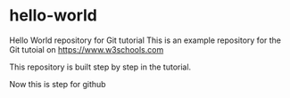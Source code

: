 # hello-world
Hello World repository for Git tutorial
This is an example repository for the Git tutoial on https://www.w3schools.com

This repository is built step by step in the tutorial.

Now this is step for github
